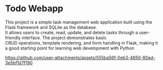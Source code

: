 # Todo Webapp

This project is a simple task management web application built using the Flask framework and SQLite as the database. 
<br>
It allows users to create, read, update, and delete tasks through a user-friendly interface. The project demonstrates basic 
<br>
CRUD operations, template rendering, and form handling in Flask, making it a good starting point for learning web development with Python



https://github.com/user-attachments/assets/555ba56f-0eb3-4850-80ad-3e5bf1d7f190

